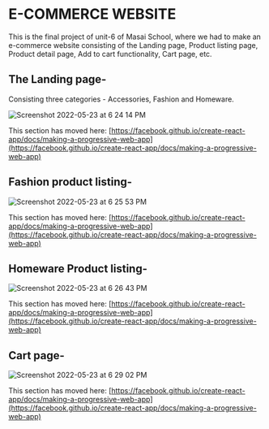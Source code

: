 # E-COMMERCE WEBSITE 

This is the final project of unit-6 of Masai School, where we had to make an e-commerce website consisting of the Landing page, Product listing page, Product detail page, Add to cart functionality, Cart page, etc.

##  The Landing page-

Consisting three categories - Accessories, Fashion and Homeware.

![Screenshot 2022-05-23 at 6 24 14 PM](https://user-images.githubusercontent.com/96168561/169825394-7f9a2904-74b3-4cba-9e23-e743305a5c9b.png)


This section has moved here: [https://facebook.github.io/create-react-app/docs/making-a-progressive-web-app](https://facebook.github.io/create-react-app/docs/making-a-progressive-web-app)

## Fashion product listing-


![Screenshot 2022-05-23 at 6 25 53 PM](https://user-images.githubusercontent.com/96168561/169825639-65ae6630-5d86-492e-8a39-36ea7f71ebe8.png)

This section has moved here: [https://facebook.github.io/create-react-app/docs/making-a-progressive-web-app](https://facebook.github.io/create-react-app/docs/making-a-progressive-web-app)

## Homeware Product listing-


![Screenshot 2022-05-23 at 6 26 43 PM](https://user-images.githubusercontent.com/96168561/169825750-a430d5e7-a9a8-4a1c-9264-5d0d16380904.png)

This section has moved here: [https://facebook.github.io/create-react-app/docs/making-a-progressive-web-app](https://facebook.github.io/create-react-app/docs/making-a-progressive-web-app)

## Cart page-


![Screenshot 2022-05-23 at 6 29 02 PM](https://user-images.githubusercontent.com/96168561/169825789-46e6bde5-1743-46dc-be58-5bb6e3adb15b.png)

This section has moved here: [https://facebook.github.io/create-react-app/docs/making-a-progressive-web-app](https://facebook.github.io/create-react-app/docs/making-a-progressive-web-app)
